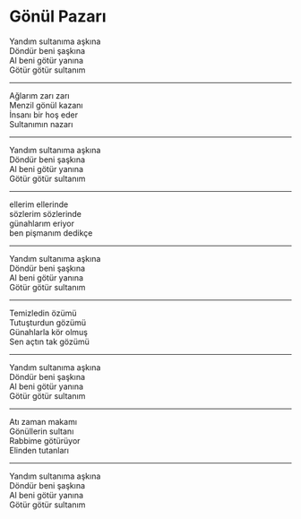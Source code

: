 # Gönül Pazarı

Yandım sultanıma aşkına  
Döndür beni şaşkına  
Al beni götür yanına  
Götür götür sultanım  
****  
Ağlarım zarı zarı  
Menzil gönül kazanı  
İnsanı bir hoş eder  
Sultanımın nazarı  
****  
Yandım sultanıma aşkına  
Döndür beni şaşkına  
Al beni götür yanına  
Götür götür sultanım  
****  
ellerim ellerinde  
sözlerim sözlerinde  
günahlarım eriyor  
ben pişmanım dedikçe  
****  
Yandım sultanıma aşkına  
Döndür beni şaşkına  
Al beni götür yanına  
Götür götür sultanım  
****  
Temizledin özümü  
Tutuşturdun gözümü  
Günahlarla kör olmuş  
Sen açtın tak gözümü  
****  
Yandım sultanıma aşkına  
Döndür beni şaşkına  
Al beni götür yanına  
Götür götür sultanım  
****  
Atı zaman makamı  
Gönüllerin sultanı  
Rabbime götürüyor  
Elinden tutanları  
****  
Yandım sultanıma aşkına  
Döndür beni şaşkına  
Al beni götür yanına  
Götür götür sultanım  


